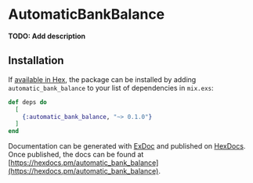 # AutomaticBankBalance

**TODO: Add description**

## Installation

If [available in Hex](https://hex.pm/docs/publish), the package can be installed
by adding `automatic_bank_balance` to your list of dependencies in `mix.exs`:

```elixir
def deps do
  [
    {:automatic_bank_balance, "~> 0.1.0"}
  ]
end
```

Documentation can be generated with [ExDoc](https://github.com/elixir-lang/ex_doc)
and published on [HexDocs](https://hexdocs.pm). Once published, the docs can
be found at [https://hexdocs.pm/automatic_bank_balance](https://hexdocs.pm/automatic_bank_balance).

